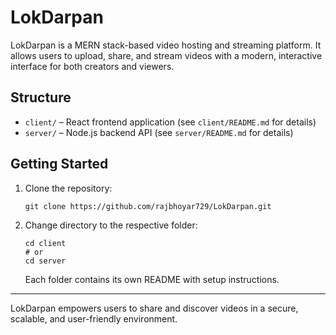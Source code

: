 # LokDarpan

LokDarpan is a MERN stack-based video hosting and streaming platform. It allows users to upload, share, and stream videos with a modern, interactive interface for both creators and viewers.

## Structure

- `client/` – React frontend application (see `client/README.md` for details)
- `server/` – Node.js backend API (see `server/README.md` for details)

## Getting Started

1. Clone the repository:
   ```
   git clone https://github.com/rajbhoyar729/LokDarpan.git
   ```
2. Change directory to the respective folder:
   ```
   cd client
   # or
   cd server
   ```
   Each folder contains its own README with setup instructions.

---

LokDarpan empowers users to share and discover videos in a secure, scalable, and user-friendly environment.
